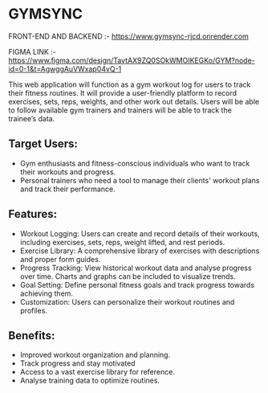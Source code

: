 # GYMSYNC

FRONT-END AND BACKEND :- https://www.gymsync-rjcd.onrender.com

FIGMA LINK :- https://www.figma.com/design/TavtAX9ZQ0SOkWMOIKEGKo/GYM?node-id=0-1&t=AgwggAuVWxap04vQ-1


This web application will function as a gym workout log for users to track their fitness routines. It will provide a user-friendly platform to record exercises, sets, reps, weights, and other work out details. Users will be able to follow available gym trainers and trainers will be able to track the trainee’s data.

## Target Users:
-	Gym enthusiasts and fitness-conscious individuals who want to track their workouts and progress.
-	Personal trainers who need a tool to manage their clients' workout plans and track their performance.

## Features:
-	Workout Logging: Users can create and record details of their workouts, including exercises, sets, reps, weight lifted, and rest periods.
-	Exercise Library: A comprehensive library of exercises with descriptions and proper form guides.
-	Progress Tracking: View historical workout data and analyse progress over time. Charts and graphs can be included to visualize trends.
-	Goal Setting: Define personal fitness goals and track progress towards achieving them.
-	Customization: Users can personalize their workout routines and profiles.

## Benefits:
-	Improved workout organization and planning.
-	Track progress and stay motivated
-	Access to a vast exercise library for reference.
-	Analyse training data to optimize routines.
